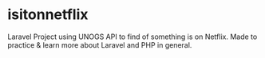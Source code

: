 # isitonnetflix
Laravel Project using UNOGS API to find of something is on Netflix. Made to practice &amp; learn more about Laravel and PHP in general.
